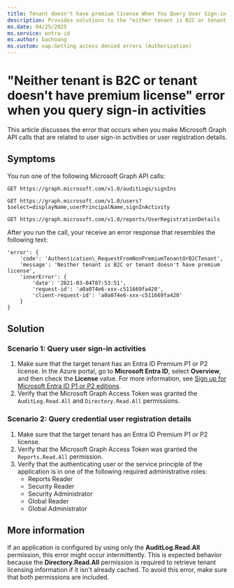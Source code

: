 ```yaml
---
title: Tenant doesn't have premium license When You Query User Sign-in Activities By Using Microsoft Graph
description: Provides solutions to the "either tenant is B2C or tenant doesn't have premium license" error when you query user sign-in activities by using Microsoft Graph
ms.date: 04/25/2025
ms.service: entra-id
ms.author: bachoang
ms.custom: sap:Getting access denied errors (Authorization)
---
```


# "Neither tenant is B2C or tenant doesn't have premium license" error when you query sign-in activities

This article discusses the error that occurs when you make Microsoft Graph API calls that are related to user sign-in activities or user registration details.

## Symptoms

You run one of the following Microsoft Graph API calls:

```http
GET https://graph.microsoft.com/v1.0/auditLogs/signIns

GET https://graph.microsoft.com/v1.0/users?$select=displayName,userPrincipalName,signInActivity

GET https://graph.microsoft.com/v1.0/reports/UserRegistrationDetails
```

After you run the call, your receive an error response that resembles the following text:

```output
'error': {
    'code': 'Authentication\_RequestFromNonPremiumTenantOrB2CTenant',
    'message': 'Neither tenant is B2C or tenant doesn't have premium license',
    'innerError': {
        'date': '2021-03-04T07:53:51',
        'request-id': 'a0a074e6-xxx-c511669fa420',
        'client-request-id': 'a0a074e6-xxx-c511669fa420'
    }
}
```

## Solution

### Scenario 1: Query user sign-in activities

1. Make sure that the target tenant has an Entra ID Premium P1 or P2 license. In the Azure portal, go to **Microsoft Entra ID**, select **Overview**, and then check the **License** value.  For more information, see [Sign up for Microsoft Entra ID P1 or P2 editions](/entra/fundamentals/get-started-premium).
1. Verify that the Microsoft Graph Access Token was granted the `AuditLog.Read.All` and `Directory.Read.All` permissions.

### Scenario 2: Query credential user registration details

1. Make sure that the target tenant has an Entra ID Premium P1 or P2 license.
1. Verify that the Microsoft Graph Access Token was granted the `Reports.Read.All` permission.
1. Verify that the authenticating user or the service principle of the application is in one of the following required administrative roles:
    - Reports Reader
    - Security Reader
    - Security Administrator
    - Global Reader
    - Global Administrator

## More information

If an application is configured by using only the **AuditLog.Read.All** permission, this error might occur intermittently. This is expected behavior because the **Directory.Read.All** permission is required to retrieve tenant licensing information if it isn't already cached. To avoid this error, make sure that both permissions are included.
